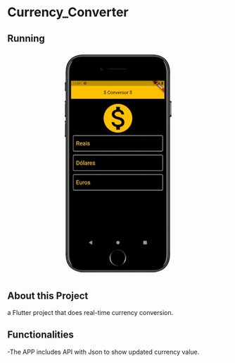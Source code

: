 # Currency_Converter   
## Running

![Preview-Screens](https://github.com/devWeslei/Currency_Converter/blob/main/assets%20conversor/demo.gif)


## About this Project
a Flutter project that does real-time currency conversion.



## Functionalities
-The APP includes API with Json to show updated currency value.
